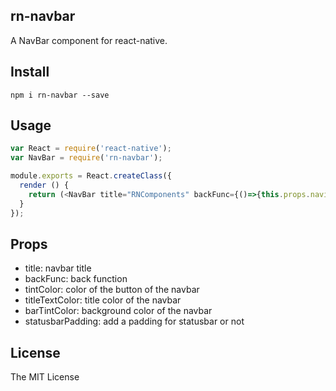 rn-navbar
---

A NavBar component for react-native.

## Install

```
npm i rn-navbar --save
```

## Usage

```js
var React = require('react-native');
var NavBar = require('rn-navbar');

module.exports = React.createClass({
  render () {
    return (<NavBar title="RNComponents" backFunc={()=>{this.props.navigator.pop()}} />);
  }
});
```

## Props

- title: navbar title
- backFunc: back function
- tintColor: color of the button of the navbar
- titleTextColor: title color of the navbar
- barTintColor: background color of the navbar
- statusbarPadding: add a padding for statusbar or not

## License

The MIT License
